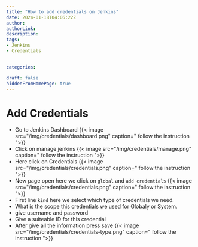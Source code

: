 ```yaml
---
title: "How to add credentials on Jenkins"
date: 2024-01-18T04:06:22Z
author:
authorLink:
description:
tags:
- Jenkins
- Credentials


categories:

draft: false
hiddenFromHomePage: true
---
```


# Add Credentials 

* Go to Jenkins Dashboard
{{< image src="/img/credentials/dashboard.png" caption=" follow the instruction ">}}
* Click on manage jenkins
{{< image src="/img/credentials/manage.png" caption=" follow the instruction ">}}
* Here click on Credentials
{{< image src="/img/credentials/credentials.png" caption=" follow the instruction ">}}
* New page open here we click on `global` and `add credentials`
{{< image src="/img/credentials/credentials.png" caption=" follow the instruction ">}}
* First line `kind` here we select which type of credentials we need.
* What is the scope this credentials we used for Globaly or System.
* give username and password 
* Give a suiteable ID for this credential
* After give all the information press save 
{{< image src="/img/credentials/credentials-type.png" caption=" follow the instruction ">}}
